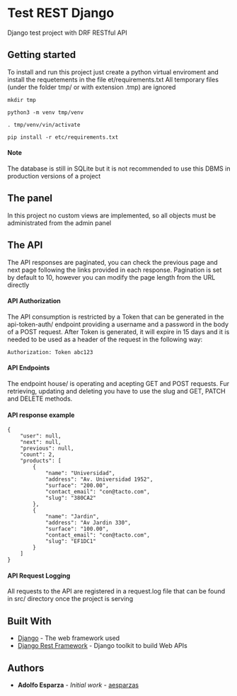 # Test REST Django

Django test project with DRF RESTful API

## Getting started

To install and run this project just create a python virtual enviroment and install the requetements in the file et/requirements.txt
All temporary files (under the folder tmp/ or with extension .tmp) are ignored
```
mkdir tmp
```

```
python3 -m venv tmp/venv
```

```
. tmp/venv/vin/activate
```

```
pip install -r etc/requirements.txt
```

#### Note

The database is still in SQLite but it is not recommended to use this DBMS in production versions of a project

## The panel

In this project no custom views are implemented, so all objects must be administrated from the admin panel

## The API

The API responses are paginated, you can check the previous page and next page following the links provided in each response.
Pagination is set by default to 10, however you can modify the page length from the URL directly

#### API Authorization

The API consumption is restricted by a Token that can be generated in the api-token-auth/ endpoint providing a username and a password in the body of a POST request. After Token is generated, it will expire in 15 days and it is needed to be used as a header of the request in the following way:

```
Authorization: Token abc123
```

#### API Endpoints

The endpoint house/ is operating and acepting GET and POST requests. Fur retrieving, updating and deleting you have to use the slug and GET, PATCH and DELETE methods.

#### API response example
```
{
    "user": null,
    "next": null,
    "previous": null,
    "count": 2,
    "products": [
        {
            "name": "Universidad",
            "address": "Av. Universidad 1952",
            "surface": "200.00",
            "contact_email": "con@tacto.com",
            "slug": "380CA2"
        },
        {
            "name": "Jardin",
            "address": "Av Jardin 330",
            "surface": "100.00",
            "contact_email": "con@tacto.com",
            "slug": "EF1DC1"
        }
    ]
}
```

#### API Request Logging

All requests to the API are registered in a request.log file that can be found in src/ directory once the project is serving

## Built With

* [Django](https://www.djangoproject.com/) - The web framework used
* [Django Rest Framework](https://www.django-rest-framework.org/) - Django toolkit to build Web APIs

## Authors

* **Adolfo Esparza** - *Initial work* - [aesparzas](https://github.com/aesparzas)

